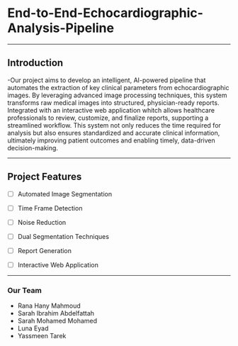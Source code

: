# End-to-End-Echocardiographic-Analysis-Pipeline
***

## Introduction 
-Our project aims to develop an intelligent, AI-powered pipeline that automates the extraction of key clinical parameters from echocardiographic images. By leveraging advanced image processing techniques, this system transforms raw medical images into structured, physician-ready reports.
Integrated with an interactive web application whitch  allows healthcare professionals to review, customize, and finalize reports, supporting a streamlined workflow. This system not only reduces the time required for analysis but also ensures standardized and accurate clinical information, ultimately improving patient outcomes and enabling timely, data-driven decision-making.


___


## Project Features

- [ ] Automated Image Segmentation
- [ ] Time Frame Detection
- [ ] Noise Reduction
- [ ] Dual Segmentation Techniques
- [ ] Report Generation 
- [ ] Interactive Web Application


***

### Our Team
- Rana Hany Mahmoud 
- Sarah Ibrahim Abdelfattah 
- Sarah Mohamed Mohamed
- Luna Eyad
- Yassmeen Tarek 












